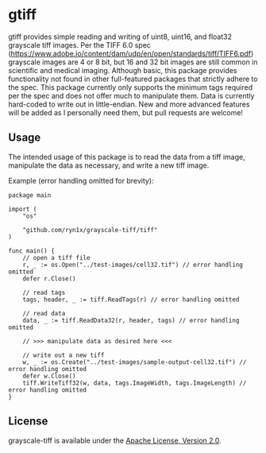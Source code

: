 # gtiff
gtiff provides simple reading and writing of uint8, uint16, and float32 grayscale tiff images.
Per the TIFF 6.0 spec (https://www.adobe.io/content/dam/udp/en/open/standards/tiff/TIFF6.pdf) grayscale images are 4 or 8 bit, but 16 and 32 bit images are still common in scientific and medical imaging.
Although basic, this package provides functionality not found in other full-featured packages that strictly adhere to the spec.
This package currently only supports the minimum tags required per the spec and does not offer much to manipulate them.
Data is currently hard-coded to write out in little-endian.
New and more advanced features will be added as I personally need them, but pull requests are welcome!

## Usage
The intended usage of this package is to read the data from a tiff image, manipulate the data as necessary, and write a new tiff image.

Example (error handling omitted for brevity):
```
package main

import (
    "os"

    "github.com/ryn1x/grayscale-tiff/tiff"
)

func main() {
    // open a tiff file
    r, _ := os.Open("../test-images/cell32.tif") // error handling omitted
    defer r.Close()

    // read tags
    tags, header, _ := tiff.ReadTags(r) // error handling omitted

    // read data
    data, _ := tiff.ReadData32(r, header, tags) // error handling omitted

    // >>> manipulate data as desired here <<<

    // write out a new tiff
    w, _ := os.Create("../test-images/sample-output-cell32.tif") // error handling omitted
    defer w.Close()
    tiff.WriteTiff32(w, data, tags.ImageWidth, tags.ImageLength) // error handling omitted
}
```
## License
grayscale-tiff is available under the [Apache License, Version 2.0](http://www.apache.org/licenses/LICENSE-2.0.html).
